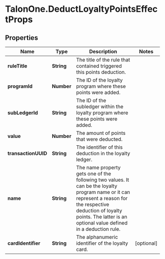 # TalonOne.DeductLoyaltyPointsEffectProps

## Properties

Name | Type | Description | Notes
------------ | ------------- | ------------- | -------------
**ruleTitle** | **String** | The title of the rule that contained triggered this points deduction. | 
**programId** | **Number** | The ID of the loyalty program where these points were added. | 
**subLedgerId** | **String** | The ID of the subledger within the loyalty program where these points were added. | 
**value** | **Number** | The amount of points that were deducted. | 
**transactionUUID** | **String** | The identifier of this deduction in the loyalty ledger. | 
**name** | **String** | The name property gets one of the following two values. It can be the loyalty program name or it can represent a reason for the respective deduction of loyalty points. The latter is an optional value defined in a deduction rule.  | 
**cardIdentifier** | **String** | The alphanumeric identifier of the loyalty card.  | [optional] 


